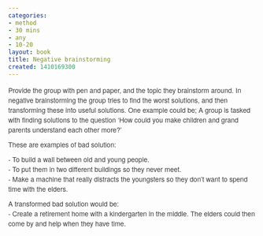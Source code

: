 ```yaml
---
categories:
- method
- 30 mins
- any
- 10-20
layout: book
title: Negative brainstorming
created: 1410169300
---
```

<p style="margin: 0px 0px 10px; padding: 0px; border: 0px; font-family: 'Helvetica Neue', Helvetica, Arial, sans-serif; line-height: 20px; font-size: 13.63636302947998px; vertical-align: baseline; color: rgb(59, 59, 59);">Provide the group with pen and paper, and the topic they brainstorm around.&nbsp;In negative brainstorming the group tries to find the worst solutions, and then transforming these into useful solutions. One example could be;&nbsp;A group is tasked with finding solutions to the question ‘How could you make children and grand parents understand each other more?’&nbsp;</p>
<p style="margin: 0px 0px 10px; padding: 0px; border: 0px; font-family: 'Helvetica Neue', Helvetica, Arial, sans-serif; line-height: 20px; font-size: 13.63636302947998px; vertical-align: baseline; color: rgb(59, 59, 59);">These are examples of bad solution:</p>
<p style="margin: 0px 0px 10px; padding: 0px; border: 0px; font-family: 'Helvetica Neue', Helvetica, Arial, sans-serif; line-height: 20px; font-size: 13.63636302947998px; vertical-align: baseline; color: rgb(59, 59, 59);">- To build a wall between old and young people.<br>
	- To put them in two different buildings so they never meet.<br>
	- Make a machine that really distracts the youngsters so they don’t want to spend time with the elders.</p>
<p style="margin: 0px 0px 10px; padding: 0px; border: 0px; font-family: 'Helvetica Neue', Helvetica, Arial, sans-serif; line-height: 20px; font-size: 13.63636302947998px; vertical-align: baseline; color: rgb(59, 59, 59);">A transformed bad solution would be:<br>
	- Create a retirement home with a kindergarten in the middle. The elders could then come by and help when they have time.</p>
<p style="margin: 0px 0px 10px; padding: 0px; border: 0px; font-family: 'Helvetica Neue', Helvetica, Arial, sans-serif; line-height: 20px; font-size: 13.63636302947998px; vertical-align: baseline; color: rgb(59, 59, 59);">&nbsp;</p>
